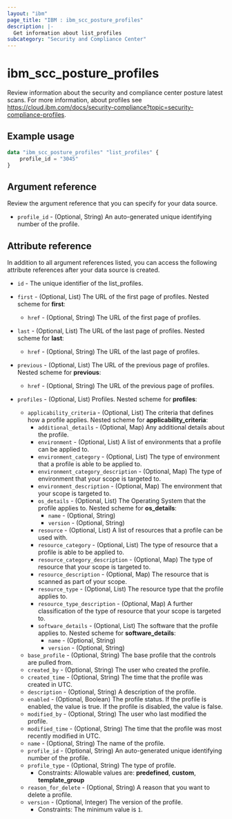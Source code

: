 ```yaml
---
layout: "ibm"
page_title: "IBM : ibm_scc_posture_profiles"
description: |-
  Get information about list_profiles
subcategory: "Security and Compliance Center"
---
```


# ibm_scc_posture_profiles

Review information about the security and compliance center posture latest scans. For more information, about profiles see https://cloud.ibm.com/docs/security-compliance?topic=security-compliance-profiles.

## Example usage

```terraform
data "ibm_scc_posture_profiles" "list_profiles" {
	profile_id = "3045"
}
```

## Argument reference

Review the argument reference that you can specify for your data source.

* `profile_id` - (Optional, String) An auto-generated unique identifying number of the profile.

## Attribute reference

In addition to all argument references listed, you can access the following attribute references after your data source is created.

* `id` - The unique identifier of the list_profiles.
* `first` - (Optional, List) The URL of the first page of profiles.
Nested scheme for **first**:
	* `href` - (Optional, String) The URL of the first page of profiles.

* `last` - (Optional, List) The URL of the last page of profiles.
Nested scheme for **last**:
	* `href` - (Optional, String) The URL of the last page of profiles.

* `previous` - (Optional, List) The URL of the previous page of profiles.
Nested scheme for **previous**:
	* `href` - (Optional, String) The URL of the previous page of profiles.

* `profiles` - (Optional, List) Profiles.
Nested scheme for **profiles**:
	* `applicability_criteria` - (Optional, List) The criteria that defines how a profile applies.
	Nested scheme for **applicability_criteria**:
		* `additional_details` - (Optional, Map) Any additional details about the profile.
		* `environment` - (Optional, List) A list of environments that a profile can be applied to.
		* `environment_category` - (Optional, List) The type of environment that a profile is able to be applied to.
		* `environment_category_description` - (Optional, Map) The type of environment that your scope is targeted to.
		* `environment_description` - (Optional, Map) The environment that your scope is targeted to.
		* `os_details` - (Optional, List) The Operating System that the profile applies to.
		Nested scheme for **os_details**:
			* `name` - (Optional, String)
			* `version` - (Optional, String)
		* `resource` - (Optional, List) A list of resources that a profile can be used with.
  		* `resource_category` - (Optional, List) The type of resource that a profile is able to be applied to.
  		* `resource_category_description` - (Optional, Map) The type of resource that your scope is targeted to.
		* `resource_description` - (Optional, Map) The resource that is scanned as part of your scope.
		* `resource_type` - (Optional, List) The resource type that the profile applies to.
		* `resource_type_description` - (Optional, Map) A further classification of the type of resource that your scope is targeted to.
		* `software_details` - (Optional, List) The software that the profile applies to. 
		Nested scheme for **software_details**:
	  		* `name` - (Optional, String)
	  		* `version` - (Optional, String)
	* `base_profile` - (Optional, String) The base profile that the controls are pulled from.
	* `created_by` - (Optional, String) The user who created the profile.
	* `created_time` - (Optional, String) The time that the profile was created in UTC.
	* `description` - (Optional, String) A description of the profile.
	* `enabled` - (Optional, Boolean) The profile status. If the profile is enabled, the value is true. If the profile is disabled, the value is false.
	* `modified_by` - (Optional, String) The user who last modified the profile.
	* `modified_time` - (Optional, String) The time that the profile was most recently modified in UTC.
	* `name` - (Optional, String) The name of the profile.
	* `profile_id` - (Optional, String) An auto-generated unique identifying number of the profile.
	* `profile_type` - (Optional, String) The type of profile.
	  * Constraints: Allowable values are: **predefined**, **custom**, **template_group**
	* `reason_for_delete` - (Optional, String) A reason that you want to delete a profile.
	* `version` - (Optional, Integer) The version of the profile.
		* Constraints: The minimum value is `1`.
	
